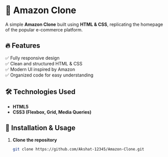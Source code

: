 # 🛒 Amazon Clone

A simple **Amazon Clone** built using **HTML & CSS**, replicating the homepage of the popular e-commerce platform.

## 🔥 Features
✅ Fully responsive design  
✅ Clean and structured HTML & CSS  
✅ Modern UI inspired by Amazon  
✅ Organized code for easy understanding  

## 🛠 Technologies Used
- **HTML5**  
- **CSS3 (Flexbox, Grid, Media Queries)**  

## 📂 Installation & Usage
1. **Clone the repository**  
   ```bash
   git clone https://github.com/Akshat-12345/Amazon-Clone.git
